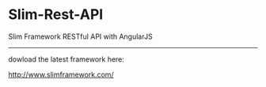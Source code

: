 Slim-Rest-API
=============

Slim Framework RESTful API with AngularJS

-------------

dowload the latest framework here:

http://www.slimframework.com/
